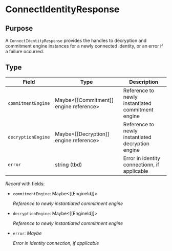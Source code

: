 # ConnectIdentityResponse

## Purpose

<!-- --8<-- [start:purpose] -->
A `ConnectIdentityResponse` provides the handles to decryption and commitment engine instances for a newly connected identity, or an error if a failure occurred.
<!-- --8<-- [end:purpose] -->

## Type

<!-- --8<-- [start:type] -->
<div class="type" markdown>

| Field        | Type                    | Description |
|--------------|-------------------------|-------------|
| `commitmentEngine` | Maybe<[[Commitment]] engine reference> | Reference to newly instantiated commitment engine |
| `decryptionEngine` | Maybe<[[Decryption]] engine reference> | Reference to newly instantiated decryption engine |
| `error` | string (tbd) | Error in identity connectionn, if applicable |

*Record* with fields:

- `commitmentEngine`: Maybe<[[EngineId]]>

  *Reference to newly instantiated commitment engine*
- `decryptionEngine`: Maybe<[[EngineId]]>

  *Reference to newly instantiated commitment engine*
- `error`: *Maybe<string>*

  *Error in identity connection, if applicable*
</div>
<!-- --8<-- [end:type] -->
